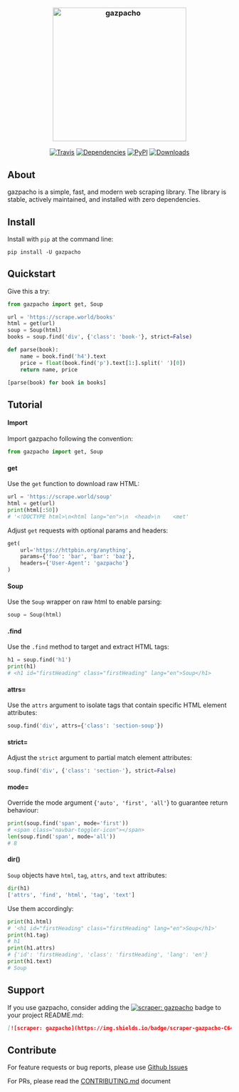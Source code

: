 <h3 align="center">
  <img src="https://raw.githubusercontent.com/maxhumber/gazpacho/master/images/gazpacho.png" height="300px" alt="gazpacho">
</h3>
<p align="center">
  <a href="https://travis-ci.org/maxhumber/gazpacho"><img alt="Travis" src="https://img.shields.io/travis/maxhumber/gazpacho.svg"></a>
  <a href="https://github.com/maxhumber/gazpacho/blob/master/setup.py"><img alt="Dependencies" src="https://img.shields.io/badge/dependencies-0-brightgreen"></a>
  <a href="https://pypi.python.org/pypi/gazpacho"><img alt="PyPI" src="https://img.shields.io/pypi/v/gazpacho.svg"></a>
  <a href="https://pepy.tech/project/gazpacho"><img alt="Downloads" src="https://pepy.tech/badge/gazpacho"></a>  
</p>



## About

gazpacho is a simple, fast, and modern web scraping library. The library is stable, actively maintained, and installed with zero dependencies.



## Install

Install with `pip` at the command line:

```
pip install -U gazpacho
```



## Quickstart

Give this a try:

```python
from gazpacho import get, Soup

url = 'https://scrape.world/books'
html = get(url)
soup = Soup(html)
books = soup.find('div', {'class': 'book-'}, strict=False)

def parse(book):
    name = book.find('h4').text
    price = float(book.find('p').text[1:].split(' ')[0])
    return name, price

[parse(book) for book in books]
```



## Tutorial

#### Import

Import gazpacho following the convention:

```python
from gazpacho import get, Soup
```



#### get

Use the `get` function to download raw HTML:

```python
url = 'https://scrape.world/soup'
html = get(url)
print(html[:50])
# '<!DOCTYPE html>\n<html lang="en">\n  <head>\n    <met'
```

Adjust `get` requests with optional params and headers:

```python
get(
    url='https://httpbin.org/anything',
    params={'foo': 'bar', 'bar': 'baz'},
    headers={'User-Agent': 'gazpacho'}
)
```



#### Soup

Use the `Soup` wrapper on raw html to enable parsing:

```python
soup = Soup(html)
```



#### .find

Use the `.find` method to target and extract HTML tags:

```python
h1 = soup.find('h1')
print(h1)
# <h1 id="firstHeading" class="firstHeading" lang="en">Soup</h1>
```



#### attrs=

Use the `attrs` argument to isolate tags that contain specific HTML element attributes:

```python
soup.find('div', attrs={'class': 'section-soup'})
```



#### strict=

Adjust the `strict` argument to partial match element attributes:

```python
soup.find('div', {'class': 'section-'}, strict=False)
```



#### mode=

Override the mode argument {`'auto', 'first', 'all'`} to guarantee return behaviour:

```python
print(soup.find('span', mode='first'))
# <span class="navbar-toggler-icon"></span>
len(soup.find('span', mode='all'))
# 8
```



#### dir()

`Soup` objects have `html`, `tag`, `attrs`, and `text` attributes:

```python
dir(h1)
['attrs', 'find', 'html', 'tag', 'text']
```

Use them accordingly:

```python
print(h1.html)
# '<h1 id="firstHeading" class="firstHeading" lang="en">Soup</h1>'
print(h1.tag)
# h1
print(h1.attrs)
# {'id': 'firstHeading', 'class': 'firstHeading', 'lang': 'en'}
print(h1.text)
# Soup
```



## Support

If you use gazpacho, consider adding the [![scraper: gazpacho](https://img.shields.io/badge/scraper-gazpacho-C6422C)](https://github.com/maxhumber/gazpacho) badge to your project README.md:

```markdown
[![scraper: gazpacho](https://img.shields.io/badge/scraper-gazpacho-C6422C)](https://github.com/maxhumber/gazpacho)
```



## Contribute

For feature requests or bug reports, please use [Github Issues](https://github.com/maxhumber/gazpacho/issues)

For PRs, please read the [CONTRIBUTING.md](https://github.com/maxhumber/gazpacho/blob/master/CONTRIBUTING.md) document
